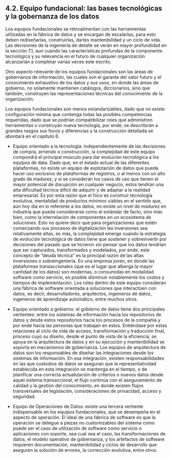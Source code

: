 ## 4.2.	Equipo fundacional: las bases tecnológicas y la gobernanza de los datos

Los equipos fundacionales se retroalimentan con las herramientas utilizadas en la fábrica de datos y se encargan de escalarlas, para esto deben rediseñarlas, construirlas, darles mantenibilidad y un ciclo de vida. Las decisiones de la ingeniería de detalle se verán en mayor profundidad en la sección 7.1, aun cuando las características profundas de la componente tecnológica y su relevancia en el futuro de cualquier organización alcanzarían a completar varias veces este escrito.

Otro aspecto relevante de los equipos fundacionales son las áreas de gobernanza de información, las cuales son el garante del valor futuro y el conocimiento exhaustivo de los datos y sus usos, en donde las áreas de gobierno, no solamente mantienen catálogos, diccionarios, sino que también, construyen las representaciones técnicas del conocimiento de la organización.

Los equipos fundacionales son menos estandarizables, dado que no existe configuración mínima que contenga todas las posibles competencias requeridas, dado que se podrían compatibilizar roles que administren herramientas o construyan nueva tecnología, por ende, se describirán a grandes rasgos sus focos y diferencias y la construcción detallada se abordará en el capítulo 6.

* Equipo orientado a la tecnología: independientemente de las decisiones de compra, arriendo o construcción, la complejidad de este equipo compondrá el principal músculo para dar evolución tecnológica a los equipos de data. Dado que, en el estado actual de las diferentes plataformas, no existe un equipo de explotación de datos que pueda hacer uso exclusivo de plataformas de registros, o al menos con un alto grado de madurez, y si se consideran los casos de uso que tienen el mayor potencial de disrupción en cualquier negocio, estos tendrán una alta dificultad técnica difícil de adquirir y de adaptar a la realidad empresarial. 
Es por esta razón que el foco es construir tecnología evolutiva, mentalidad de productos mínimos viables en el sentido que, aún hoy día en lo referente a los datos, no existe un nivel de madurez en industria que pueda considerarse como el estándar de facto, sino más bien, como la interrelación de componentes en un ecosistema de soluciones. Esto no quiere decir que para organizaciones que estén comenzando sus procesos de digitalización las inversiones sea relativamente altas, es más, la complejidad emerge cuando la estrategia de evolución tecnológica de datos tiene que sostener y sobreinvertir por decisiones del pasado que se hicieron sin pensar que los datos tendrían que ser capturados, transformados y modelados, por ende, este concepto de “deuda técnica” es la principal razón de las altas inversiones o sobreingeniería. 
En una empresa joven, en donde las plataformas transaccionales (que es el lugar que alberga la mayor cantidad de los datos) son modernas, o consumidas en modalidad software como servicio, es posible disminuir notablemente los costos y tiempos de implementación. Los roles dentro de este equipo consideran una fábrica de software orientada a soluciones que interactúen con datos, es decir, desarrolladores, arquitectos, ingenieros de datos, ingenieros de aprendizaje automático, entre muchos otros.

* Equipo orientado a gobierno: el gobierno de datos tiene dos principales vertientes: entre los sistemas de información hacia los repositorios de datos y desde estos repositorios hacia los procesos de la compañía y por ende hacia las personas que trabajan en estos. Entiéndase por estas relaciones al ciclo de vida de acceso, transformación y traducción final, proceso cuyo su diseño, desde el punto de vista de la eficiencia, se apoya en la arquitectura de datos y en su ejecución y mantenibilidad se soporta en mecanismos de gobernanza. Los equipos de arquitectura de datos son los responsables de diseñar las integraciones desde los sistemas de información. En esa integración, existen responsabilidades en las que custodios de datos se aseguran que la representatividad establecida en esta integración se mantenga en el tiempo, o de planificar una correcta actualización de criterios o nuevos datos desde aquel sistema transaccional, el flujo continúa con el aseguramiento de calidad y la gestión del conocimiento, en donde existen flujos transversales de legislación, consideraciones de privacidad, acceso y seguridad. 

* Equipo de Operaciones de Datos: existe una tercera vertiente indispensable en los equipos fundacionales, que se desempeña en el aspecto de operación. El ideal de una fábrica de software es que la operación se delegue a piezas no customizables del sistema como puede ser el caso de utilización de software como servicio o aplicaciones con soporte, sea cual sea el caso, las transformaciones de datos, el modelo operativo de gobernanza, y los artefactos de software requieren documentación, mantenibilidad y ciclos de desarrollo que aseguren la solución de errores, la corrección evolutiva, entre otros.
